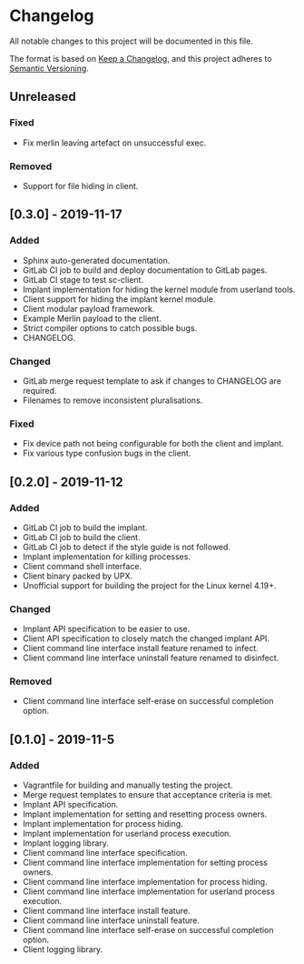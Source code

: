 # Changelog
All notable changes to this project will be documented in this file.

The format is based on [Keep a Changelog](https://keepachangelog.com/en/1.0.0/),
and this project adheres to [Semantic Versioning](https://semver.org/spec/v2.0.0.html).

## Unreleased
### Fixed
- Fix merlin leaving artefact on unsuccessful exec.

### Removed
- Support for file hiding in client.

## [0.3.0] - 2019-11-17
### Added
- Sphinx auto-generated documentation.
- GitLab CI job to build and deploy documentation to GitLab pages.
- GitLab CI stage to test sc-client.
- Implant implementation for hiding the kernel module from userland tools.
- Client support for hiding the implant kernel module.
- Client modular payload framework.
- Example Merlin payload to the client.
- Strict compiler options to catch possible bugs.
- CHANGELOG.

### Changed
- GitLab merge request template to ask if changes to CHANGELOG are required.
- Filenames to remove inconsistent pluralisations.

### Fixed
- Fix device path not being configurable for both the client and implant.
- Fix various type confusion bugs in the client.

## [0.2.0] - 2019-11-12
### Added
- GitLab CI job to build the implant.
- GitLab CI job to build the client.
- GitLab CI job to detect if the style guide is not followed.
- Implant implementation for killing processes.
- Client command shell interface.
- Client binary packed by UPX.
- Unofficial support for building the project for the Linux kernel 4.19+.

### Changed
- Implant API specification to be easier to use.
- Client API specification to closely match the changed implant API.
- Client command line interface install feature renamed to infect.
- Client command line interface uninstall feature renamed to disinfect.

### Removed
- Client command line interface self-erase on successful completion option.

## [0.1.0] - 2019-11-5
### Added
- Vagrantfile for building and manually testing the project.
- Merge request templates to ensure that acceptance criteria is met.
- Implant API specification.
- Implant implementation for setting and resetting process owners.
- Implant implementation for process hiding.
- Implant implementation for userland process execution.
- Implant logging library.
- Client command line interface specification.
- Client command line interface implementation for setting process owners.
- Client command line interface implementation for process hiding.
- Client command line interface implementation for userland process execution.
- Client command line interface install feature.
- Client command line interface uninstall feature.
- Client command line interface self-erase on successful completion option.
- Client logging library.
